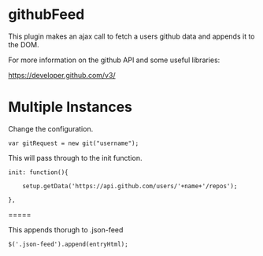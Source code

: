 githubFeed
============

This plugin makes an ajax call to fetch a users github data and appends it to the DOM.

For more information on the github API and some useful libraries:

https://developer.github.com/v3/

Multiple Instances
=====

Change the configuration.

 	var gitRequest = new git("username");

This will pass through to the init function. 

	init: function(){

		setup.getData('https://api.github.com/users/'+name+'/repos');

	},

=====

This appends thorugh to .json-feed

	$('.json-feed').append(entryHtml);

